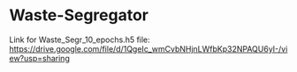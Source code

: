 # Waste-Segregator
Link for Waste_Segr_10_epochs.h5 file: https://drive.google.com/file/d/1QgeIc_wmCvbNHjnLWfbKp32NPAQU6yI-/view?usp=sharing
